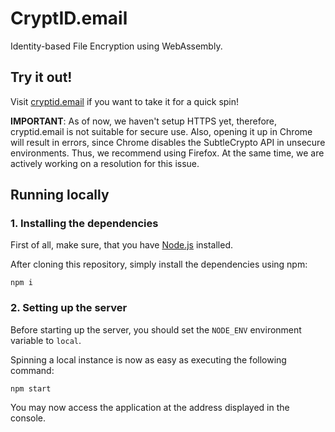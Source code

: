 # CryptID.email

Identity-based File Encryption using WebAssembly.

## Try it out!

Visit [cryptid.email](http://cryptid.email) if you want to take it for a quick spin!

**IMPORTANT**: As of now, we haven't setup HTTPS yet, therefore, cryptid.email is not suitable for secure use. Also, opening it up in Chrome will result in errors, since Chrome disables the SubtleCrypto API in unsecure environments. Thus, we recommend using Firefox. At the same time, we are actively working on a resolution for this issue.

## Running locally

### 1. Installing the dependencies

First of all, make sure, that you have [Node.js](https://nodejs.org) installed. 

After cloning this repository, simply install the dependencies using npm:

~~~~
npm i
~~~~

### 2. Setting up the server

Before starting up the server, you should set the `NODE_ENV` environment variable to `local`.

Spinning a local instance is now as easy as executing the following command:

~~~~
npm start
~~~~

You may now access the application at the address displayed in the console.
